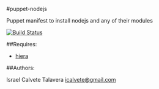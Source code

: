#puppet-nodejs

Puppet manifest to install nodejs and any of their modules 

[![Build Status](https://secure.travis-ci.org/icalvete/puppet-nodejs.png)](http://travis-ci.org/icalvete/puppet-nodejs)

##Requires:

* [hiera](http://docs.puppetlabs.com/hiera/1/index.html)

##Authors:

Israel Calvete Talavera <icalvete@gmail.com>
